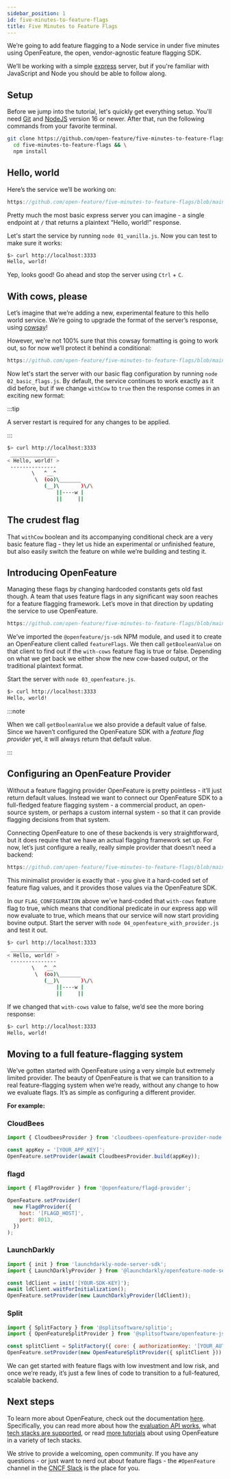 ```yaml
---
sidebar_position: 1
id: five-minutes-to-feature-flags
title: Five Minutes to Feature Flags
---
```

We’re going to add feature flagging to a Node service in under five minutes using OpenFeature, the open, vendor-agnostic feature flagging SDK.

We’ll be working with a simple [express][express] server, but if you're familiar with JavaScript and Node you should be able to follow along.

## Setup

Before we jump into the tutorial, let's quickly get everything setup. You'll need [Git](https://git-scm.com/) and [NodeJS](https://nodejs.org/) version 16 or newer. After that, run the following commands from your favorite terminal.

```bash
git clone https://github.com/open-feature/five-minutes-to-feature-flags.git && \
  cd five-minutes-to-feature-flags && \
  npm install
```

## Hello, world

Here’s the service we’ll be working on:

```js reference title="01_vanilla.js"
https://github.com/open-feature/five-minutes-to-feature-flags/blob/main/01_vanilla.js
```

Pretty much the most basic express server you can imagine - a single endpoint at `/` that returns a plaintext “Hello, world!” response.

Let's start the service by running `node 01_vanilla.js`. Now you can test to make sure it works:

```bash
$> curl http://localhost:3333
Hello, world!
```

Yep, looks good! Go ahead and stop the server using `Ctrl` + `C`.

## With cows, please

Let’s imagine that we’re adding a new, experimental feature to this hello world service. We’re going to upgrade the format of the server’s response, using [cowsay][cowsay]!

However, we’re not 100% sure that this cowsay formatting is going to work out, so for now we’ll protect it behind a conditional:

```js reference title="02_basic_flags.js"
https://github.com/open-feature/five-minutes-to-feature-flags/blob/main/02_basic_flags.js
```

Now let's start the server with our basic flag configuration by running `node 02_basic_flags.js`. By default, the service continues to work exactly as it did before, but if we change `withCow` to `true` then the response comes in an exciting new format:

:::tip

A server restart is required for any changes to be applied.

:::

```bash
$> curl http://localhost:3333
 _______________
< Hello, world! >
 ---------------
        \   ^__^
         \  (oo)\_______
            (__)\       )\/\
                ||----w |
                ||     ||
```

## The crudest flag

That `withCow` boolean and its accompanying conditional check are a very basic feature flag - they let us hide an experimental or unfinished feature, but also easily switch the feature on while we’re building and testing it.

## Introducing OpenFeature

Managing these flags by changing hardcoded constants gets old fast though. A team that uses feature flags in any significant way soon reaches for a feature flagging framework. Let’s move in that direction by updating the service to use OpenFeature.

```js reference title="03_openfeature.js"
https://github.com/open-feature/five-minutes-to-feature-flags/blob/main/03_openfeature.js
```

We’ve imported the `@openfeature/js-sdk` NPM module, and used it to create an OpenFeature client called `featureFlags`. We then call `getBooleanValue` on that client to find out if the `with-cows` feature flag is true or false. Depending on what we get back we either show the new cow-based output, or the traditional plaintext format.

Start the server with `node 03_openfeature.js`.

```bash
$> curl http://localhost:3333
Hello, world!
```

:::note

When we call `getBooleanValue` we also provide a default value of false. Since we haven’t configured the OpenFeature SDK with a _feature flag provider_ yet, it will always return that default value.

:::

## Configuring an OpenFeature Provider

Without a feature flagging provider OpenFeature is pretty pointless - it’ll just return default values. Instead we want to connect our OpenFeature SDK to a full-fledged feature flagging system - a commercial product, an open-source system, or perhaps a custom internal system - so that it can provide flagging decisions from that system.

Connecting OpenFeature to one of these backends is very straightforward, but it does require that we have an actual flagging framework set up. For now, let’s just configure a really, really simple provider that doesn’t need a backend:

```js reference title="04_openfeature_with_provider.js"
https://github.com/open-feature/five-minutes-to-feature-flags/blob/main/04_openfeature_with_provider.js
```

This minimalist provider is exactly that - you give it a hard-coded set of feature flag values, and it provides those values via the OpenFeature SDK.

In our `FLAG_CONFIGURATION` above we’ve hard-coded that `with-cows` feature flag to true, which means that conditional predicate in our express app will now evaluate to true, which means that our service will now start providing bovine output. Start the server with `node 04_openfeature_with_provider.js` and test it out.

```bash
$> curl http://localhost:3333
 _______________
< Hello, world! >
 ---------------
        \   ^__^
         \  (oo)\_______
            (__)\       )\/\
                ||----w |
                ||     ||
```

If we changed that `with-cows` value to false, we’d see the more boring response:

```bash
$> curl http://localhost:3333
Hello, world!
```

## Moving to a full feature-flagging system

We’ve gotten started with OpenFeature using a very simple but extremely limited provider. The beauty of OpenFeature is that we can transition to a real feature-flagging system when we’re ready, without any change to how we evaluate flags. It’s as simple as configuring a different provider.

**For example:**

### CloudBees

```js
import { CloudbeesProvider } from 'cloudbees-openfeature-provider-node';

const appKey = '[YOUR_APP_KEY]';
OpenFeature.setProvider(await CloudbeesProvider.build(appKey));
```

### flagd

```js
import { FlagdProvider } from '@openfeature/flagd-provider';

OpenFeature.setProvider(
  new FlagdProvider({
    host: '[FLAGD_HOST]',
    port: 8013,
  })
);
```

### LaunchDarkly

```js
import { init } from 'launchdarkly-node-server-sdk';
import { LaunchDarklyProvider } from '@launchdarkly/openfeature-node-server';

const ldClient = init('[YOUR-SDK-KEY]');
await ldClient.waitForInitialization();
OpenFeature.setProvider(new LaunchDarklyProvider(ldClient));
```

### Split

```js
import { SplitFactory } from '@splitsoftware/splitio';
import { OpenFeatureSplitProvider } from '@splitsoftware/openfeature-js-split-provider';

const splitClient = SplitFactory({ core: { authorizationKey: '[YOUR_AUTH_KEY]' } }).client();
OpenFeature.setProvider(new OpenFeatureSplitProvider({ splitClient }));
```

We can get started with feature flags with low investment and low risk, and once we’re ready, it’s just a few lines of code to transition to a full-featured, scalable backend.

## Next steps

To learn more about OpenFeature, check out the documentation [here](/docs/reference/intro). Specifically, you can read more about how the [evaluation API works](/docs/reference/concepts/evaluation-api/), what [tech stacks are supported](/docs/reference/technologies/), or read [more tutorials](/docs/category/getting-started/) about using OpenFeature in a variety of tech stacks.

We strive to provide a welcoming, open community. If you have any questions - or just want to nerd out about feature flags - the `#OpenFeature` channel in the [CNCF Slack][cncf-slack] is the place for you.

[express]: https://expressjs.com/
[cowsay]: https://www.npmjs.com/package/cowsay
[cncf-slack]: https://slack.cncf.io/
